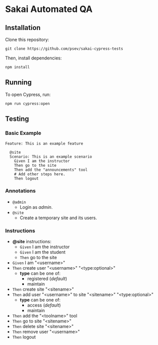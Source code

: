 # Sakai Automated QA

## Installation

Clone this repository:

`git clone https://github.com/psev/sakai-cypress-tests`

Then, install dependencies:

`npm install`

## Running

To open Cypress, run:

`npm run cypress:open`

## Testing

### Basic Example

```gherkin
Feature: This is an example feature

  @site
  Scenario: This is an example scenario
    Given I am the instructor
    Then go to the site
    Then add the "announcements" tool
    # Add other steps here.
    Then logout
```

### Annotations

- `@admin`
  - Login as _admin_.
- `@site`
  - Create a temporary site and its users.

### Instructions

- __@site__ instructions:
  - `Given` I am the instructor
  - `Given` I am the student
  - `Then` go to the site
- `Given` I am "\<username\>"
- `Then` create user "\<username\>" "\<type:optional\>"
  - __type__ can be one of:
    - registered (_default_)
    - maintain
- `Then` create site "\<sitename\>"
- `Then` add user "\<username\>" to site "\<sitename\>" "\<type:optional\>"
  - __type__ can be one of:
    - access (_default_)
    - maintain
- `Then` add the "\<toolname\>" tool
- `Then` go to site "\<sitename\>"
- `Then` delete site "\<sitename\>"
- `Then` remove user "\<username\>"
- `Then` logout
